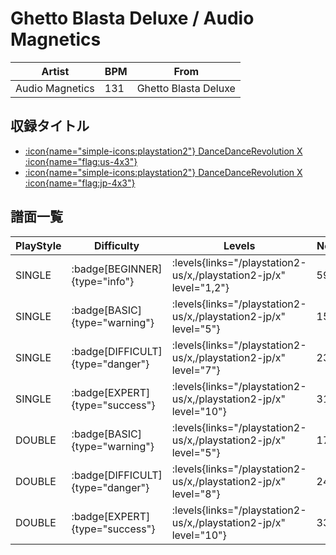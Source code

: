 # Ghetto Blasta Deluxe / Audio Magnetics

|Artist|BPM|From|
|------|---|----|
|Audio Magnetics|131|Ghetto Blasta Deluxe|

## 収録タイトル

- [:icon{name="simple-icons:playstation2"} DanceDanceRevolution X :icon{name="flag:us-4x3"}](/playstation2-us/x)
- [:icon{name="simple-icons:playstation2"} DanceDanceRevolution X :icon{name="flag:jp-4x3"}](/playstation2-jp/x)

## 譜面一覧

|PlayStyle|Difficulty|Levels|Notes|Movie|
|---------|----------|------|-----|-----|
|SINGLE| :badge[BEGINNER]{type="info"}| :levels{links="/playstation2-us/x,/playstation2-jp/x" level="1,2"}|59/7||
|SINGLE| :badge[BASIC]{type="warning"}| :levels{links="/playstation2-us/x,/playstation2-jp/x" level="5"}|157/7||
|SINGLE| :badge[DIFFICULT]{type="danger"}| :levels{links="/playstation2-us/x,/playstation2-jp/x" level="7"}|230/4||
|SINGLE| :badge[EXPERT]{type="success"}| :levels{links="/playstation2-us/x,/playstation2-jp/x" level="10"}|319/4||
|DOUBLE| :badge[BASIC]{type="warning"}| :levels{links="/playstation2-us/x,/playstation2-jp/x" level="5"}|170/1||
|DOUBLE| :badge[DIFFICULT]{type="danger"}| :levels{links="/playstation2-us/x,/playstation2-jp/x" level="8"}|246/1||
|DOUBLE| :badge[EXPERT]{type="success"}| :levels{links="/playstation2-us/x,/playstation2-jp/x" level="10"}|334/0||
